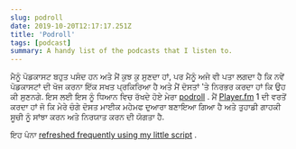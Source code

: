 ```yaml
---
slug: podroll
date: 2019-10-20T12:17:17.251Z
title: 'Podroll'
tags: [podcast]
summary: A handy list of the podcasts that I listen to.
---
```


ਮੈਨੂੰ ਪੋਡਕਾਸਟ ਬਹੁਤ ਪਸੰਦ ਹਨ ਅਤੇ ਮੈਂ ਕੁਝ ਕੁ ਸੁਣਦਾ ਹਾਂ, ਪਰ ਮੈਨੂੰ ਅਜੇ ਵੀ ਪਤਾ ਲਗਦਾ ਹੈ ਕਿ ਨਵੇਂ ਪੋਡਕਾਸਟਾਂ ਦੀ ਖੋਜ ਕਰਨਾ ਇੱਕ ਸਖਤ ਪ੍ਰਕਿਰਿਆ ਹੈ ਅਤੇ ਮੈਂ ਦੋਸਤਾਂ &#39;ਤੇ ਨਿਰਭਰ ਕਰਦਾ ਹਾਂ ਕਿ ਉਹ ਕੀ ਸੁਣਨਗੇ. ਇਸ ਲਈ ਇਸ ਨੂੰ ਧਿਆਨ ਵਿਚ ਰੱਖਦੇ ਹੋਏ ਮੇਰਾ [podroll](https://player.fm/pkinlan/fm.opml) . ਮੈਂ [Player.fm](https://player.fm) 1 ਦੀ ਵਰਤੋਂ ਕਰਦਾ ਹਾਂ ਜੋ ਕਿ ਮੇਰੇ ਚੰਗੇ ਦੋਸਤ ਮਾਈਕ ਮਹੇਮਫ ਦੁਆਰਾ ਬਣਾਇਆ ਗਿਆ ਹੈ ਅਤੇ ਤੁਹਾਡੀ ਗਾਹਕੀ ਸੂਚੀ ਨੂੰ ਸਾਂਝਾ ਕਰਨ ਅਤੇ ਨਿਰਯਾਤ ਕਰਨ ਦੀ ਯੋਗਤਾ ਹੈ.

ਇਹ ਪੰਨਾ [refreshed frequently using my little script](https://github.com/PaulKinlan/paul.kinlan.me/blob/main/podroll.js) .

<!-- POD REFRESH check podroll.js in the root -->
